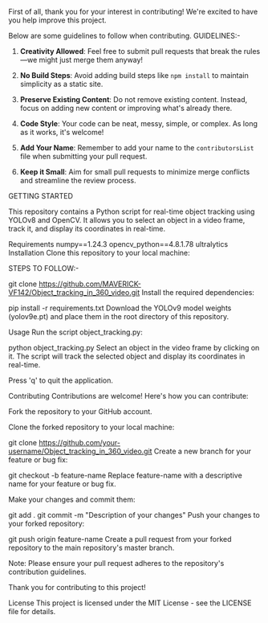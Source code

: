 First of all, thank you for your interest in contributing! We're excited to have you help improve this project. 

Below are some guidelines to follow when contributing.
GUIDELINES:- 

1. **Creativity Allowed**: Feel free to submit pull requests that break the rules—we might just merge them anyway!

2. **No Build Steps**: Avoid adding build steps like `npm install` to maintain simplicity as a static site.

3. **Preserve Existing Content**: Do not remove existing content. Instead, focus on adding new content or improving what's already there.

4. **Code Style**: Your code can be neat, messy, simple, or complex. As long as it works, it's welcome!

5. **Add Your Name**: Remember to add your name to the `contributorsList` file when submitting your pull request.

6. **Keep it Small**: Aim for small pull requests to minimize merge conflicts and streamline the review process.


GETTING STARTED

This repository contains a Python script for real-time object tracking using YOLOv8 and OpenCV. It allows you to select an object in a video frame, track it, and display its coordinates in real-time.

Requirements
numpy==1.24.3
opencv_python==4.8.1.78
ultralytics
Installation
Clone this repository to your local machine:

STEPS TO FOLLOW:-

git clone https://github.com/MAVERICK-VF142/Object_tracking_in_360_video.git
Install the required dependencies:

pip install -r requirements.txt
Download the YOLOv9 model weights (yolov9e.pt) and place them in the root directory of this repository.

Usage
Run the script object_tracking.py:

python object_tracking.py
Select an object in the video frame by clicking on it. The script will track the selected object and display its coordinates in real-time.

Press 'q' to quit the application.

Contributing
Contributions are welcome! Here's how you can contribute:

Fork the repository to your GitHub account.

Clone the forked repository to your local machine:

git clone https://github.com/your-username/Object_tracking_in_360_video.git
Create a new branch for your feature or bug fix:

git checkout -b feature-name
Replace feature-name with a descriptive name for your feature or bug fix.

Make your changes and commit them:

git add .
git commit -m "Description of your changes"
Push your changes to your forked repository:

git push origin feature-name
Create a pull request from your forked repository to the main repository's master branch.

Note: Please ensure your pull request adheres to the repository's contribution guidelines.

Thank you for contributing to this project!

License
This project is licensed under the MIT License - see the LICENSE file for details.
